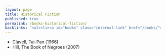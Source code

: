 ```yaml
---
layout: page
title: Historical Fiction
published: true
permalink: /books-historical-fiction/
backlinks: '<ul><li><a id="books" class="internal-link" href="/books/">Books</a></li></ul>'
---
```


* Clavell, Tai-Pan (1966)
* Hill, The Book of Negroes (2007)

